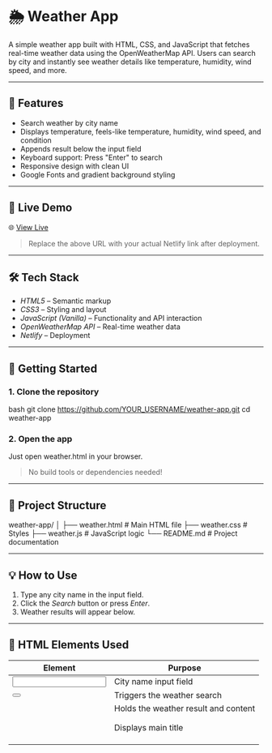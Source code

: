 # 🌦 Weather App

A simple weather app built with HTML, CSS, and JavaScript that fetches real-time weather data using the OpenWeatherMap API. Users can search by city and instantly see weather details like temperature, humidity, wind speed, and more.

---

## 📌 Features

- Search weather by city name
- Displays temperature, feels-like temperature, humidity, wind speed, and condition
- Appends result below the input field
- Keyboard support: Press "Enter" to search
- Responsive design with clean UI
- Google Fonts and gradient background styling

---

## 🔗 Live Demo

🌐 [View Live](https://your-netlify-site.netlify.app)

> Replace the above URL with your actual Netlify link after deployment.

---

## 🛠 Tech Stack

- *HTML5* – Semantic markup
- *CSS3* – Styling and layout
- *JavaScript (Vanilla)* – Functionality and API interaction
- *OpenWeatherMap API* – Real-time weather data
- *Netlify* – Deployment

---

## 🚀 Getting Started

### 1. Clone the repository

bash
git clone https://github.com/YOUR_USERNAME/weather-app.git
cd weather-app


### 2. Open the app

Just open weather.html in your browser.

> No build tools or dependencies needed!

---

## 📂 Project Structure


weather-app/
│
├── weather.html       # Main HTML file
├── weather.css        # Styles
├── weather.js         # JavaScript logic
└── README.md          # Project documentation


---

## 💡 How to Use

1. Type any city name in the input field.
2. Click the *Search* button or press *Enter*.
3. Weather results will appear below.

---

## 🧾 HTML Elements Used

| Element       | Purpose                              |
|---------------|--------------------------------------|
| <input>     | City name input field                |
| <button>    | Triggers the weather search          |
| <div>       | Holds the weather result and content |
| <h1>        | Displays main title                  |
| <script>    | Loads JavaScript                     |
| <link>      | Links CSS file                       |
| <br>        | Line breaks inside result display    |
| <hr>        | Separators between search results    |

---

## 📦 API Used

- *OpenWeatherMap API*  
  [https://openweathermap.org/api](https://openweathermap.org/api)

Register and get your API key, then replace this in weather.js:

js
const apiKey = "your_api_key_here";


---

## ✅ Future Improvements

- Add weather icons
- Auto-detect user's location
- 5-day forecast support
- Add loading state / error animations
- Dark mode toggle

---

## 🧪 Example


Search: Chennai

Temperature in Chennai: 31°C (Feels like 33°C)
Condition: scattered clouds
Humidity: 70%
Wind speed: 3.5 m/s


---

## 📜 License

This project is open-source and free to use.